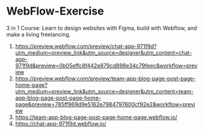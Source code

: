 # WebFlow-Exercise
3 in 1 Course: Learn to design websites with Figma, build with Webflow, and make a living freelancing.

1. https://preview.webflow.com/preview/chat-app-971f9d?utm_medium=preview_link&utm_source=designer&utm_content=chat-app-971f9d&preview=0b05effc8f442e879cd898e34c79feec&workflow=preview
2. https://preview.webflow.com/preview/team-app-blog-page-post-page-home-page?utm_medium=preview_link&utm_source=designer&utm_content=team-app-blog-page-post-page-home-page&preview=785ff969d9e5162e7984797600cf92e2&workflow=preview
3. https://team-app-blog-page-post-page-home-page.webflow.io/
4. https://chat-app-971f9d.webflow.io/
